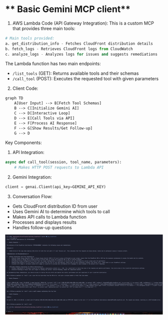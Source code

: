 # ** Basic Gemini MCP client**

1. AWS Lambda Code (API Gateway Integration):
This is a custom MCP that provides three main tools:

```python
# Main tools provided:
a. get_distribution_info - Fetches CloudFront distribution details
b. fetch_logs - Retrieves CloudFront logs from CloudWatch
c. analyze_logs - Analyzes logs for issues and suggests remediations
```

The Lambda function has two main endpoints:
- `/list_tools` (GET): Returns available tools and their schemas
- `/call_tool` (POST): Executes the requested tool with given parameters

2. Client Code:

```mermaid
graph TD
    A[User Input] --> B[Fetch Tool Schemas]
    B --> C[Initialize Gemini AI]
    C --> D[Interactive Loop]
    D --> E[Call Tools via API]
    E --> F[Process AI Response]
    F --> G[Show Results/Get Follow-up]
    G --> D
```

Key Components:
1. API Integration:
```python
async def call_tool(session, tool_name, parameters):
    # Makes HTTP POST requests to Lambda API
```

2. Gemini Integration:
```python
client = genai.Client(api_key=GEMINI_API_KEY)
```

3. Conversation Flow:
- Gets CloudFront distribution ID from user
- Uses Gemini AI to determine which tools to call
- Makes API calls to Lambda function
- Processes and displays results
- Handles follow-up questions


![Gemini MCP Demo](./gemini_mcp_demo.png)


